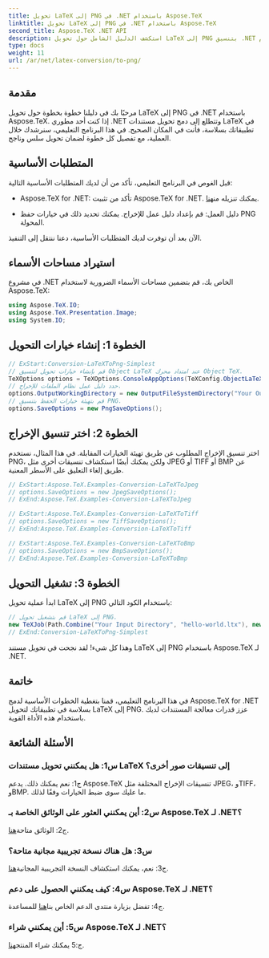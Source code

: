 ```yaml
---
title: تحويل LaTeX إلى PNG في .NET باستخدام Aspose.TeX
linktitle: تحويل LaTeX إلى PNG في .NET باستخدام Aspose.TeX
second_title: Aspose.TeX .NET API
description: استكشف الدليل الشامل حول تحويل LaTeX إلى PNG بتنسيق .NET باستخدام Aspose.TeX. ارفع قدرات معالجة المستندات لديك من خلال هذا البرنامج التعليمي خطوة بخطوة.
type: docs
weight: 11
url: /ar/net/latex-conversion/to-png/
---
```

## مقدمة

مرحبًا بك في دليلنا خطوة بخطوة حول تحويل LaTeX إلى PNG في .NET باستخدام Aspose.TeX. إذا كنت أحد مطوري .NET وتتطلع إلى دمج تحويل مستندات LaTeX في تطبيقاتك بسلاسة، فأنت في المكان الصحيح. في هذا البرنامج التعليمي، سنرشدك خلال العملية، مع تفصيل كل خطوة لضمان تحويل سلس وناجح.

## المتطلبات الأساسية

قبل الغوص في البرنامج التعليمي، تأكد من أن لديك المتطلبات الأساسية التالية:

-  Aspose.TeX for .NET: تأكد من تثبيت Aspose.TeX for .NET. يمكنك تنزيله من[هنا](https://releases.aspose.com/tex/net/).

- دليل العمل: قم بإعداد دليل عمل للإخراج. يمكنك تحديد ذلك في خيارات حفظ PNG المحولة.

الآن بعد أن توفرت لديك المتطلبات الأساسية، دعنا ننتقل إلى التنفيذ.

## استيراد مساحات الأسماء

في مشروع .NET الخاص بك، قم بتضمين مساحات الأسماء الضرورية لاستخدام Aspose.TeX:

```csharp
using Aspose.TeX.IO;
using Aspose.TeX.Presentation.Image;
using System.IO;
```

## الخطوة 1: إنشاء خيارات التحويل

```csharp
// ExStart:Conversion-LaTeXToPng-Simplest
// قم بإنشاء خيارات تحويل لتنسيق Object LaTeX عند امتداد محرك Object TeX.
TeXOptions options = TeXOptions.ConsoleAppOptions(TeXConfig.ObjectLaTeX);
// حدد دليل عمل نظام الملفات للإخراج.
options.OutputWorkingDirectory = new OutputFileSystemDirectory("Your Output Directory");
// قم بتهيئة خيارات الحفظ بتنسيق PNG.
options.SaveOptions = new PngSaveOptions();
```

## الخطوة 2: اختر تنسيق الإخراج

اختر تنسيق الإخراج المطلوب عن طريق تهيئة الخيارات المقابلة. في هذا المثال، نستخدم PNG، ولكن يمكنك أيضًا استكشاف تنسيقات أخرى مثل JPEG أو TIFF أو BMP عن طريق إلغاء التعليق على الأسطر المعنية.

```csharp
// ExStart:Aspose.TeX.Examples-Conversion-LaTeXToJpeg
// options.SaveOptions = new JpegSaveOptions();
// ExEnd:Aspose.TeX.Examples-Conversion-LaTeXToJpeg

// ExStart:Aspose.TeX.Examples-Conversion-LaTeXToTiff
// options.SaveOptions = new TiffSaveOptions();
// ExEnd:Aspose.TeX.Examples-Conversion-LaTeXToTiff

// ExStart:Aspose.TeX.Examples-Conversion-LaTeXToBmp
// options.SaveOptions = new BmpSaveOptions();
// ExEnd:Aspose.TeX.Examples-Conversion-LaTeXToBmp
```

## الخطوة 3: تشغيل التحويل

ابدأ عملية تحويل LaTeX إلى PNG باستخدام الكود التالي:

```csharp
// قم بتشغيل تحويل LaTeX إلى PNG.
new TeXJob(Path.Combine("Your Input Directory", "hello-world.ltx"), new ImageDevice(), options).Run();
// ExEnd:Conversion-LaTeXToPng-Simplest
```

وهذا كل شيء! لقد نجحت في تحويل مستند LaTeX إلى PNG باستخدام Aspose.TeX لـ .NET.

## خاتمة

في هذا البرنامج التعليمي، قمنا بتغطية الخطوات الأساسية لدمج Aspose.TeX for .NET بسلاسة في تطبيقاتك لتحويل LaTeX إلى PNG. عزز قدرات معالجة المستندات لديك باستخدام هذه الأداة القوية.

## الأسئلة الشائعة

### س1: هل يمكنني تحويل مستندات LaTeX إلى تنسيقات صور أخرى؟

ج1: نعم يمكنك ذلك. يدعم Aspose.TeX تنسيقات الإخراج المختلفة مثل JPEG، وTIFF، وBMP. ما عليك سوى ضبط الخيارات وفقًا لذلك.

### س2: أين يمكنني العثور على الوثائق الخاصة بـ Aspose.TeX لـ .NET؟

 ج2: الوثائق متاحة[هنا](https://reference.aspose.com/tex/net/).

### س3: هل هناك نسخة تجريبية مجانية متاحة؟

 ج3: نعم، يمكنك استكشاف النسخة التجريبية المجانية[هنا](https://releases.aspose.com/).

### س4: كيف يمكنني الحصول على دعم Aspose.TeX لـ .NET؟

 ج4: تفضل بزيارة منتدى الدعم الخاص بنا[هنا](https://forum.aspose.com/c/tex/47) للمساعدة.

### س5: أين يمكنني شراء Aspose.TeX لـ .NET؟

 ج:5 يمكنك شراء المنتج[هنا](https://purchase.aspose.com/buy).